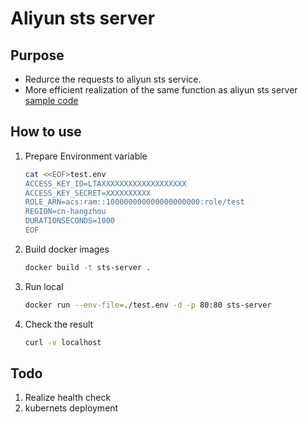 # Aliyun sts server 
## Purpose
* Redurce the requests to aliyun sts service.   
* More efficient realization of the same function as  aliyun sts server [sample code](https://github.com/xiongcw/aliyun_log_sts_server_example)
## How to use
1. Prepare Environment variable  
   ```bash
   cat <<EOF>test.env
   ACCESS_KEY_ID=LTAXXXXXXXXXXXXXXXXXXX
   ACCESS_KEY_SECRET=XXXXXXXXXX
   ROLE_ARN=acs:ram::100000000000000000000:role/test
   REGION=cn-hangzhou
   DURATIONSECONDS=1000
   EOF
   ```
1. Build docker images
   ```bash
   docker build -t sts-server .
   ```
1. Run local
   ```bash
   docker run --env-file=./test.env -d -p 80:80 sts-server 
   ```
1. Check the result
   ```bash
   curl -v localhost
   ```
## Todo
1. Realize health check
1. kubernets deployment 